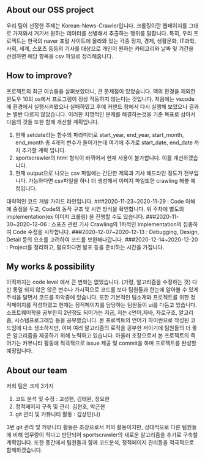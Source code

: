 ## About our OSS project
  우리 팀이 선정한 주제는 Korean-News-Crawler입니다. 크롤링이란 웹페이지를 그대로 가져와서 거기서 원하는 데이터를 선별해서 추출하는 행위를 말합니다. 특히, 우리 프로젝트는 한국의 naver 포털 사이트에 올라와 있는 각종 정치, 경제, 생활문화, IT과학, 사회, 세계, 스포츠 등등의 기사를 대상으로 개인이 원하는 카테고리와 날짜 및 기간을 선정하면 해당 항목을 csv 파일로 정리해줍니다.


## How to improve?
프로젝트의 최근 이슈들을 살펴보았더니, 큰 문제점이 있었습니다. 맥의 환경을 제외한 윈도우 10의 os에서 프로그램이 정상 작동하지 않는다는 것입니다. 처음에는 vscode에 환경에서 실행시켜봤으나 실패하였고 후에 커맨드 창에서 다시 실행해 보았으나 결과는 별반 다르지 않았습니다. 이러한 치명적인 문제를 해결하는것을 기준 목표로 삼아서 다음의 것들 또한 함께 개선할 계획입니다.
  1. 현재 setdate라는 함수의 파라미터로 start_year, end_year, start_month, end_month 총 4개의 변수가 들어가는데 여기에 추가로 start_date, end_date 까지 추가할 계획      입니다. 
  2. sportscrawler의 html 형식이 바뀌어서 현재 사용이 불가합니다. 이를 개선하겠습니다.
  3. 현재 output으로 나오는 csv 파일에는 간단한 제목과 기사 헤드라인 정도가 전부입니다. 가능하다면 csv파일을 하나 더 생성해서 이미지 파일또한 crawling 해볼 예정입니다. 
  
  대략적인 코드 개발 가이드 라인입니다.
  ###2020-11-23~2020-11-29 : Code 이해에 중점을 두고, Code의 동작 구조 및 시연 방식을 확인합니다. 위 주차에 별도의 implementation(ex 이미지 크롤링) 을 진행할 수도 있습니다.
  ###2020-11-30~2020-12-06 : 스포츠 관련 기사 Crawling의 1차적인 Implementation의 집중하여 Code 수정을 시작합니다.
  ###2020-12-07~2020-12-13 : Debugging, Design, Detail 등의 요소를 고려하여 코드를 보완해나갑니다. 
  ###2020-12-14~2020-12-20 : Project를 정리하고, 필요하다면 발표 등을 준비하는 시간을 가집니다.


## My works & possibility 
  아직까지는 code level 에서 큰 변화는 없었습니다. (가령, 알고리즘을 수정하는 것) 다만 통일 되지 않은 않은 변수나 가시적으로 코드를 보다 팀원들과 한눈에 알아볼 수 있게 주석을 달면서 코드를 파악중에 있습니다. 또한 기본적인 팀소개와 프로젝트를 위한 정적페이지를 작성하였고 현재는 정적페이지를 담당하는 팀원들이 ui를 다듬고 있습니다. 소프트웨어학을 공부한지 2년정도 되어가는 지금, 저는 c언어,자바, 자로구조, 알고리즘, 시스템프로그래밍 등을 공부했습니다. 본 프로젝트의 언어가 파이썬으로 작성된 코드임에 다소 생소하지만, 이미 여러 알고리즘의 로직을 공부한 저이기에 팀원들의 더 좋은 알고리즘을 제공하기 위해 노력하고 있습니다. 아울러 조장으로서 본 프로젝트의 즉어가는 커뮤니티 활동에 적극적으로 issue 제공 및 commit을 하며 프로젝트를 완성할 예정입니다.


## About our team
  저희 팀은 크게 3가지
  1. 코드 분석 및 수정 : 고성현, 김태완, 정요한
  2. 정적페이지 구축 및 관리: 김현호, 박근현
  3. git 관리 및 커뮤니티 활동 : 김상민(나) 
    
  3번 git 관리 및 커뮤니티 활동은 조장으로서 저의 활동이지만, 상대적으로 다른 팀원들에 비해 업무량이 적다고 판단되어 sportscrawler의 새로운 알고리즘을 추가로 구축할 계획입니다.
  또한 중간에서 팀원들과 함께 코드분석, 정적페이지 관리등을 적극적으로 함께하겠습니다.


